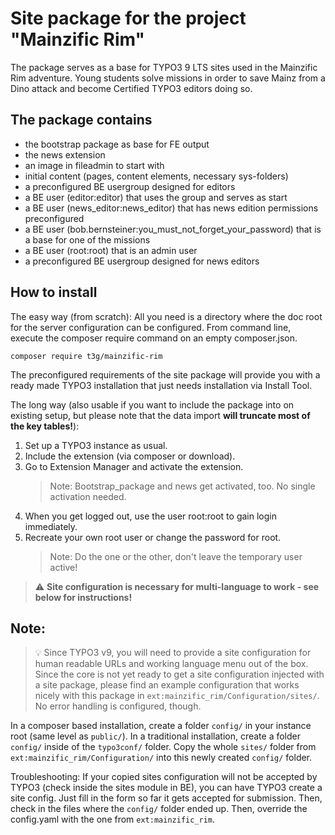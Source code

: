 # Site package for the project "Mainzific Rim"

The package serves as a base for TYPO3 9 LTS sites used in the Mainzific Rim adventure.
Young students solve missions in order to save Mainz from a Dino attack and become Certified TYPO3 editors
doing so.

## The package contains

- the bootstrap package as base for FE output
- the news extension
- an image in fileadmin to start with
- initial content (pages, content elements, necessary sys-folders)
- a preconfigured BE usergroup designed for editors
- a BE user (editor:editor) that uses the group and serves as start
- a BE user (news_editor:news_editor) that has news edition permissions preconfigured
- a BE user (bob.bernsteiner:you_must_not_forget_your_password) that is a base for one of the missions
- a BE user (root:root) that is an admin user
- a preconfigured BE usergroup designed for news editors

## How to install

The easy way (from scratch): All you need is a directory where the doc root for the server configuration can be configured. From command line, execute the composer require command on an empty composer.json.

`composer require t3g/mainzific-rim`

The preconfigured requirements of the site package will provide you with a ready made TYPO3 installation that just needs installation via Install Tool.

The long way (also usable if you want to include the package into on existing setup, but please note that the data import **will truncate most of the key tables!**):

1. Set up a TYPO3 instance as usual.
2. Include the extension (via composer or download).
3. Go to Extension Manager and activate the extension.
   > Note: Bootstrap_package and news get activated, too. No single activation needed.
4. When you get logged out, use the user root:root to gain login immediately.
5. Recreate your own root user or change the password for root.
   > Note: Do the one or the other, don't leave the temporary user active!

> :warning: **Site configuration is necessary for multi-language to work - see below for instructions!**

## Note:
> :bulb: Since TYPO3 v9, you will need to provide a site configuration for human readable URLs and working language
menu out of the box. Since the core is not yet ready to get a site configuration injected with a site package, please
find an example configuration that works nicely with this package in `ext:mainzific_rim/Configuration/sites/`.
No error handling is configured, though.

In a composer based installation, create a folder `config/` in your instance root (same level as `public/`).
In a traditional installation, create a folder `config/` inside of the `typo3conf/` folder.
Copy the whole `sites/` folder from `ext:mainzific_rim/Configuration/` into this newly created `config/` folder.

Troubleshooting: If your copied sites configuration will not be accepted by TYPO3 (check inside the sites module in BE), you can
have TYPO3 create a site config. Just fill in the form so far it gets accepted for submission. Then, check in the files where the
`config/` folder ended up. Then, override the config.yaml with the one from `ext:mainzific_rim`.
